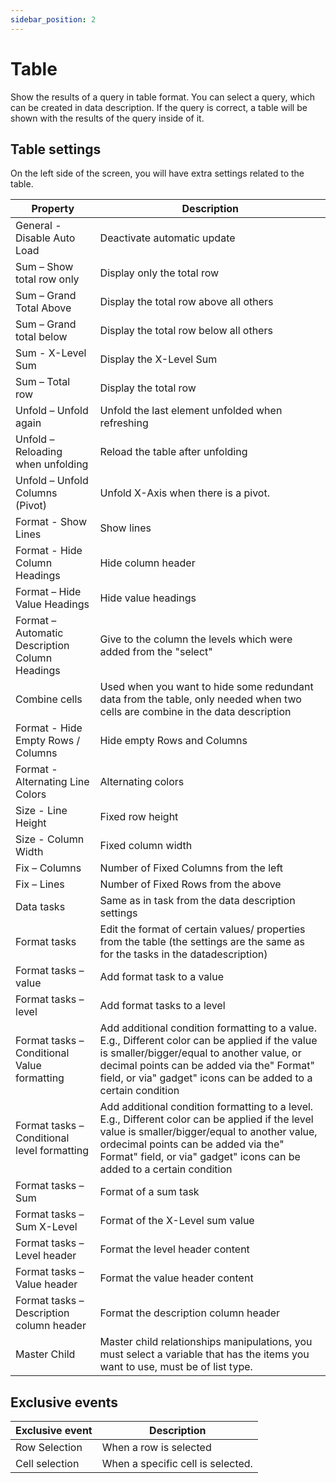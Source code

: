 ```yaml
---
sidebar_position: 2
---
```


# Table

Show the results of a query in table format. You can select a query, which can be created in data description. If the query is correct, a table will be shown with the results of the query inside of it.

## Table settings

On the left side of the screen, you will have extra settings related to the table.

| Property | Description |
| --- | --- |
| General - Disable Auto Load | Deactivate automatic update |
| Sum – Show total row only | Display only the total row |
| Sum – Grand Total Above | Display the total row above all others |
| Sum – Grand total below | Display the total row below all others |
| Sum - X-Level Sum | Display the X-Level Sum |
| Sum – Total row | Display the total row |
| Unfold – Unfold again | Unfold the last element unfolded when refreshing |
| Unfold – Reloading when unfolding | Reload the table after unfolding |
| Unfold – Unfold Columns (Pivot) | Unfold X-Axis when there is a pivot. |
| Format - Show Lines | Show lines |
| Format - Hide Column Headings | Hide column header |
| Format – Hide Value Headings | Hide value headings |
| Format – Automatic Description Column Headings | Give to the column the levels which were added from the "select" |
| Combine cells | Used when you want to hide some redundant data from the table, only needed when two cells are combine in the data description |
| Format - Hide Empty Rows / Columns | Hide empty Rows and Columns |
| Format - Alternating Line Colors | Alternating colors |
| Size - Line Height | Fixed row height |
| Size - Column Width | Fixed column width |
| Fix – Columns | Number of Fixed Columns from the left |
| Fix – Lines | Number of Fixed Rows from the above |
| Data tasks | Same as in task from the data description settings |
| Format tasks | Edit the format of certain values/ properties from the table (the settings are the same as for the tasks in the datadescription) |
| Format tasks – value | Add format task to a value |
| Format tasks – level | Add format tasks to a level |
| Format tasks – Conditional Value formatting | Add additional condition formatting to a value. E.g., Different color can be applied if the value is smaller/bigger/equal to another value, or decimal points can be added via the" Format" field, or via" gadget" icons can be added to a certain condition |
| Format tasks – Conditional level formatting | Add additional condition formatting to a level. E.g., Different color can be applied if the level value is smaller/bigger/equal to another value, ordecimal points can be added via the" Format" field, or via" gadget" icons can be added to a certain condition |
| Format tasks – Sum | Format of a sum task |
| Format tasks – Sum X-Level | Format of the X-Level sum value |
| Format tasks – Level header | Format the level header content |
| Format tasks – Value header | Format the value header content |
| Format tasks – Description column header | Format the description column header |
| Master Child | Master child relationships manipulations, you must select a variable that has the items you want to use, must be of list type. |

## Exclusive events

| Exclusive event | Description |
| --- | --- |
| Row Selection | When a row is selected |
| Cell selection | When a specific cell is selected. |
